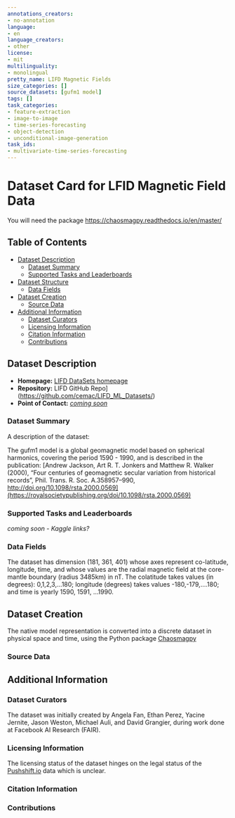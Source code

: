 ```yaml
---
annotations_creators:
- no-annotation
language:
- en
language_creators:
- other
license:
- mit
multilinguality:
- monolingual
pretty_name: LIFD Magnetic Fields
size_categories: []
source_datasets: [gufm1 model]
tags: []
task_categories:
- feature-extraction
- image-to-image
- time-series-forecasting
- object-detection
- unconditional-image-generation
task_ids:
- multivariate-time-series-forecasting
---
```


# Dataset Card for LFID Magnetic Field Data

You will need the package
https://chaosmagpy.readthedocs.io/en/master/


## Table of Contents
- [Dataset Description](#dataset-description)
  - [Dataset Summary](#dataset-summary)
  - [Supported Tasks and Leaderboards](#supported-tasks-and-leaderboards)
- [Dataset Structure](#dataset-structure)
  - [Data Fields](#data-fields)
- [Dataset Creation](#dataset-creation)
  - [Source Data](#source-data)
- [Additional Information](#additional-information)
  - [Dataset Curators](#dataset-curators)
  - [Licensing Information](#licensing-information)
  - [Citation Information](#citation-information)
  - [Contributions](#contributions)

## Dataset Description

- **Homepage:** [LIFD DataSets homepage](https://cemac.github.io/LIFD_ML_Datasets/)
- **Repository:** LIFD GitHub Repo](https://github.com/cemac/LIFD_ML_Datasets/)
- **Point of Contact:** [*coming soon*]()

### Dataset Summary

A description of the dataset:

The gufm1 model is a global geomagnetic model based on spherical harmonics, covering the period 1590 - 1990, and is described in the publication:
[Andrew Jackson, Art R. T. Jonkers and Matthew R. Walker (2000), “Four centuries of geomagnetic secular variation from historical records”, Phil. Trans. R. Soc. A.358957–990, http://doi.org/10.1098/rsta.2000.0569](https://royalsocietypublishing.org/doi/10.1098/rsta.2000.0569)


### Supported Tasks and Leaderboards

*coming soon - Kaggle links?* 

### Data Fields

The dataset has dimension (181, 361, 401) whose axes represent co-latitude, longitude, time, and whose values are the radial magnetic field at the core-mantle boundary (radius 3485km) in nT.
The colatitude takes values (in degrees):  0,1,2,3,…180;  longitude (degrees) takes values -180,-179,….180; and time is yearly 1590, 1591, …1990.


## Dataset Creation

The native model representation is converted into a discrete dataset in physical space and time, using the Python package [Chaosmagpy](https://chaosmagpy.readthedocs.io/en/master/)

### Source Data

## Additional Information

### Dataset Curators

The dataset was initially created by Angela Fan, Ethan Perez, Yacine Jernite, Jason Weston, Michael Auli, and David Grangier, during work done at Facebook AI Research (FAIR).

### Licensing Information

The licensing status of the dataset hinges on the legal status of the [Pushshift.io](https://files.pushshift.io/reddit/) data which is unclear.

### Citation Information


### Contributions

